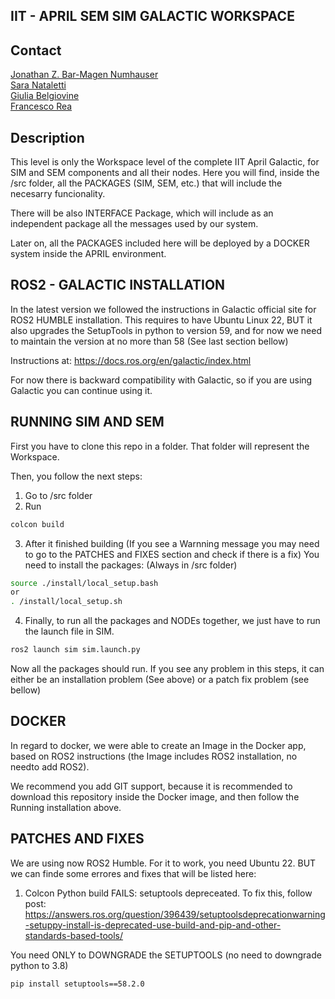 ## IIT - APRIL SEM SIM GALACTIC WORKSPACE

## Contact
[Jonathan Z. Bar-Magen Numhauser](mailto:jonathan.barmagen@iit.it)\
[Sara Nataletti](Sara.Nataletti@iit.it)\
[Giulia Belgiovine](mailto:Giulia.Belgiovine@iit.it)\
[Francesco Rea](mailto:Francesco.Rea@iit.it)

## Description

This level is only the Workspace level of the complete IIT April Galactic, for SIM and SEM components and all their nodes.
Here you will find, inside the /src folder, all the PACKAGES (SIM, SEM, etc.) that will include the necesarry funcionality.

There will be also INTERFACE Package, which will include as an independent package all the messages used by our system.

Later on, all the PACKAGES included here will be deployed by a DOCKER system inside the APRIL environment.

## ROS2 - GALACTIC INSTALLATION
In the latest version we followed the instructions in Galactic official site for ROS2 HUMBLE installation. This requires to have Ubuntu Linux 22, BUT it also upgrades the SetupTools in python to version 59, and for now we need to maintain the version at no more than 58 (See last section bellow)

Instructions at: https://docs.ros.org/en/galactic/index.html

For now there is backward compatibility with Galactic, so if you are using Galactic you can continue using it.


## RUNNING SIM AND SEM
First you have to clone this repo in a folder. That folder will represent the Workspace.

Then, you follow the next steps:
1) Go to /src folder
2) Run 
```sh
colcon build
```
3) After it finished building (If you see a Warnning message you may need to go to the PATCHES and FIXES section and check if there is a fix)
You need to install the packages: (Always in /src folder)
```sh
source ./install/local_setup.bash
or
. /install/local_setup.sh
```

4) Finally, to run all the packages and NODEs together, we just have to run the launch file in SIM. 
```sh
ros2 launch sim sim.launch.py
```

Now all the packages should run. If you see any problem in this steps, it can either be an installation problem (See above) or a patch fix problem (see bellow)

## DOCKER
In regard to docker, we were able to create an Image in the Docker app, based on ROS2 instructions (the Image includes ROS2 installation, no needto add ROS2).

We recommend you add GIT support, because it is recommended to download this repository inside the Docker image, and then follow the Running installation above.


## PATCHES AND FIXES

We are using now ROS2 Humble. For it to work, you need Ubuntu 22. BUT we can finde some errores and fixes that will be listed here:

1) Colcon Python build FAILS: setuptools depreceated. To fix this, follow post: https://answers.ros.org/question/396439/setuptoolsdeprecationwarning-setuppy-install-is-deprecated-use-build-and-pip-and-other-standards-based-tools/ 

You need ONLY to DOWNGRADE the SETUPTOOLS (no need to downgrade python to 3.8)

```sh
pip install setuptools==58.2.0
```